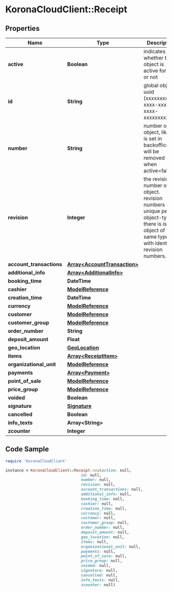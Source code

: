 # KoronaCloudClient::Receipt

## Properties

Name | Type | Description | Notes
------------ | ------------- | ------------- | -------------
**active** | **Boolean** | indicates whether the object is active for use or not | [optional] [readonly] 
**id** | **String** | global object uuid (xxxxxxxx-xxxx-xxxx-xxxx-xxxxxxxxxxxx) | [optional] 
**number** | **String** | number of the object, like it is set in backoffice; will be removed when active&#x3D;false | [optional] 
**revision** | **Integer** | the revision number of the object. revision numbers are unique per object-type. there is is no object of the same type with identical revision numbers. | [optional] [readonly] 
**account_transactions** | [**Array&lt;AccountTransaction&gt;**](AccountTransaction.md) |  | [optional] 
**additional_info** | [**Array&lt;AdditionalInfo&gt;**](AdditionalInfo.md) |  | [optional] 
**booking_time** | **DateTime** |  | [optional] 
**cashier** | [**ModelReference**](ModelReference.md) |  | [optional] 
**creation_time** | **DateTime** |  | [optional] 
**currency** | [**ModelReference**](ModelReference.md) |  | [optional] 
**customer** | [**ModelReference**](ModelReference.md) |  | [optional] 
**customer_group** | [**ModelReference**](ModelReference.md) |  | [optional] 
**order_number** | **String** |  | [optional] 
**deposit_amount** | **Float** |  | [optional] 
**geo_location** | [**GeoLocation**](GeoLocation.md) |  | [optional] 
**items** | [**Array&lt;ReceiptItem&gt;**](ReceiptItem.md) |  | [optional] 
**organizational_unit** | [**ModelReference**](ModelReference.md) |  | [optional] 
**payments** | [**Array&lt;Payment&gt;**](Payment.md) |  | [optional] 
**point_of_sale** | [**ModelReference**](ModelReference.md) |  | [optional] 
**price_group** | [**ModelReference**](ModelReference.md) |  | [optional] 
**voided** | **Boolean** |  | [optional] 
**signature** | [**Signature**](Signature.md) |  | [optional] 
**cancelled** | **Boolean** |  | [optional] 
**info_texts** | **Array&lt;String&gt;** |  | [optional] 
**zcounter** | **Integer** |  | [optional] 

## Code Sample

```ruby
require 'KoronaCloudClient'

instance = KoronaCloudClient::Receipt.new(active: null,
                                 id: null,
                                 number: null,
                                 revision: null,
                                 account_transactions: null,
                                 additional_info: null,
                                 booking_time: null,
                                 cashier: null,
                                 creation_time: null,
                                 currency: null,
                                 customer: null,
                                 customer_group: null,
                                 order_number: null,
                                 deposit_amount: null,
                                 geo_location: null,
                                 items: null,
                                 organizational_unit: null,
                                 payments: null,
                                 point_of_sale: null,
                                 price_group: null,
                                 voided: null,
                                 signature: null,
                                 cancelled: null,
                                 info_texts: null,
                                 zcounter: null)
```


